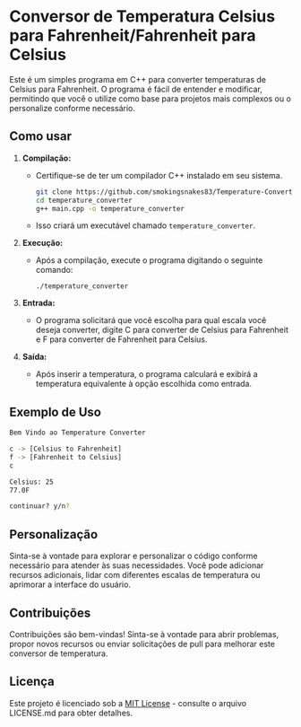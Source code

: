 # Conversor de Temperatura Celsius para Fahrenheit/Fahrenheit para Celsius

Este é um simples programa em C++ para converter temperaturas de Celsius para Fahrenheit. O programa é fácil de entender e modificar, permitindo que você o utilize como base para projetos mais complexos ou o personalize conforme necessário.

## Como usar

1. **Compilação:**
   - Certifique-se de ter um compilador C++ instalado em seu sistema.
     ```bash
     git clone https://github.com/smokingsnakes83/Temperature-Converter.git temperature_converter
     cd temperature_converter
     g++ main.cpp -o temperature_converter
     ```
   - Isso criará um executável chamado `temperature_converter`.

2. **Execução:**
   - Após a compilação, execute o programa digitando o seguinte comando:
     ```
     ./temperature_converter
     ```

3. **Entrada:**
   - O programa solicitará que você escolha para qual escala você deseja converter, digite C para converter de Celsius para Fahrenheit e F para converter de Fahrenheit para Celsius.

4. **Saída:**
   - Após inserir a temperatura, o programa calculará e exibirá a temperatura equivalente à opção escolhida como entrada.

## Exemplo de Uso

```bash
Bem Vindo ao Temperature Converter

c -> [Celsius to Fahrenheit]
f -> [Fahrenheit to Celsius] 
c

Celsius: 25
77.0F

continuar? y/n? 
```

## Personalização

Sinta-se à vontade para explorar e personalizar o código conforme necessário para atender às suas necessidades. Você pode adicionar recursos adicionais, lidar com diferentes escalas de temperatura ou aprimorar a interface do usuário.

## Contribuições

Contribuições são bem-vindas! Sinta-se à vontade para abrir problemas, propor novos recursos ou enviar solicitações de pull para melhorar este conversor de temperatura.

## Licença

Este projeto é licenciado sob a [MIT License](LICENSE.md) - consulte o arquivo LICENSE.md para obter detalhes.

